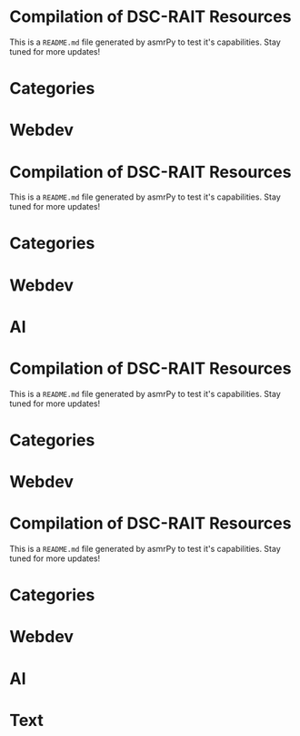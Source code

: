 


Compilation of DSC-RAIT Resources
=================================
This is a ``README.md`` file generated by asmrPy to test it's capabilities. Stay tuned for more updates!
# Categories

# Webdev



Compilation of DSC-RAIT Resources
=================================
This is a ``README.md`` file generated by asmrPy to test it's capabilities. Stay tuned for more updates!
# Categories

# Webdev

# AI



Compilation of DSC-RAIT Resources
=================================
This is a ``README.md`` file generated by asmrPy to test it's capabilities. Stay tuned for more updates!
# Categories

# Webdev



Compilation of DSC-RAIT Resources
=================================
This is a ``README.md`` file generated by asmrPy to test it's capabilities. Stay tuned for more updates!
# Categories

# Webdev

# AI

# Text
